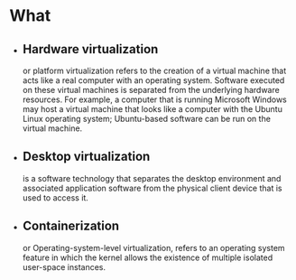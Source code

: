 # What

- ## Hardware virtualization
    or platform virtualization refers to the creation of a virtual machine that acts like a real computer with an operating system. Software executed on these virtual machines is separated from the underlying hardware resources. For example, a computer that is running Microsoft Windows may host a virtual machine that looks like a computer with the Ubuntu Linux operating system; Ubuntu-based software can be run on the virtual machine.
- ## Desktop virtualization
    is a software technology that separates the desktop environment and associated application software from the physical client device that is used to access it. 
 - ## Containerization
    or Operating-system-level virtualization, refers to an operating system feature in which the kernel allows the existence of multiple isolated user-space instances.